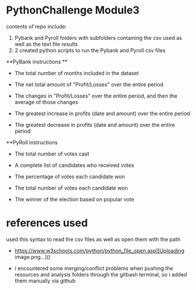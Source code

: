 # PythonChallenge Module3
contents of repo include:

1) Pybank and Pyroll folders with subfolders containing the csv used as well as the text file results
2)  2 created python scripts to run the Pybank and Pyroll csv files 


**PyBank instructions **

- The total number of months included in the dataset

- The net total amount of "Profit/Losses" over the entire period

-  The changes in "Profit/Losses" over the entire period, and then the average of those changes

- The greatest increase in profits (date and amount) over the entire period

- The greatest decrease in profits (date and amount) over the entire period

**PyRoll instructions 

- The total number of votes cast

- A complete list of candidates who received votes

- The percentage of votes each candidate won

- The total number of votes each candidate won

- The winner of the election based on popular vote

# references used 

used this syntax to read the csv files as well as open them with the path
- https://www.w3schools.com/python/python_file_open.asp![Uploading image.png…]()
  



* i encountered some merging/conflict problems when pushing the resources and analysis folders through the gitbash terminal, so i added them manually via github 
